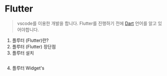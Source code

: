 # Flutter

> vscode를 이용한 개발을 합니다.
> Flutter를 진행하기 전에 [Dart](https://github.com/WebchemistGenn/Dart) 언어를 알고 있어야합니다.

1. 플루터 (Flutter)란?
2. 플루터 (Flutter) 장단점
3. 플루터 설치

```bash

```

4. 플루터 Widget's
